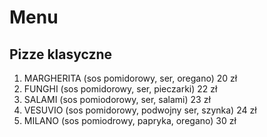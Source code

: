 # Menu

## Pizze klasyczne 

1. MARGHERITA (sos pomidorowy, ser, oregano) 20 zł
2. FUNGHI (sos pomidorowy, ser, pieczarki) 22 zł
3. SALAMI (sos pomiodorowy, ser, salami) 23 zł
4. VESUVIO (sos pomidorowy, podwojny ser, szynka) 24 zł
5. MILANO (sos pomiodrowy, papryka, oregano) 30 zł
   
